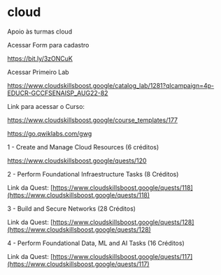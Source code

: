 # cloud
Apoio às turmas cloud

Acessar Form para cadastro

https://bit.ly/3zONCuK



Acessar Primeiro Lab

https://www.cloudskillsboost.google/catalog_lab/1281?qlcampaign=4p-EDUCR-GCCFSENAISP_AUG22-82








Link para acessar o Curso:

https://www.cloudskillsboost.google/course_templates/177

https://go.qwiklabs.com/gwg



1 - Create and Manage Cloud Resources (6 créditos)

https://www.cloudskillsboost.google/quests/120


2 - Perform Foundational Infraestructure Tasks (8 Créditos)

Link da Quest: [https://www.cloudskillsboost.google/quests/118](https://www.cloudskillsboost.google/quests/118)



3 - Build and Secure Networks (28 Créditos)

Link da Quest: [https://www.cloudskillsboost.google/quests/128](https://www.cloudskillsboost.google/quests/128)



4 -  Perform Foundational Data, ML and AI Tasks (16 Créditos)

Link da Quest: [https://www.cloudskillsboost.google/quests/117](https://www.cloudskillsboost.google/quests/117)

